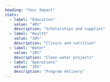 ```yaml
---
heading: "Your Impact"
stats:
  - label: "Education"
    value: "40%"
    description: "Scholarships and supplies"
  - label: "Health"
    value: "30%"
    description: "Clinics and nutrition"
  - label: "Water"
    value: "20%"
    description: "Clean water projects"
  - label: "Operations"
    value: "10%"
    description: "Program delivery"
---
```





